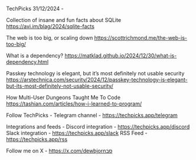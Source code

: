 TechPicks 31/12/2024 -

Collection of insane and fun facts about SQLite
https://avi.im/blag/2024/sqlite-facts

The web is too big, or scaling down
https://scottrichmond.me/the-web-is-too-big/

What is a dependency?
https://matklad.github.io/2024/12/30/what-is-dependency.html

Passkey technology is elegant, but it’s most definitely not usable security
https://arstechnica.com/security/2024/12/passkey-technology-is-elegant-but-its-most-definitely-not-usable-security/

How Multi-User Dungeons Taught Me To Code
https://tashian.com/articles/how-i-learned-to-program/

Follow TechPicks -
Telegram channel - https://techpicks.app/telegram

Integrations and feeds -
Discord integration - https://techpicks.app/discord
Slack integration - https://techpicks.app/slack
RSS Feed - https://techpicks.app/rss

Follow me on X - https://x.com/dewbjornסב